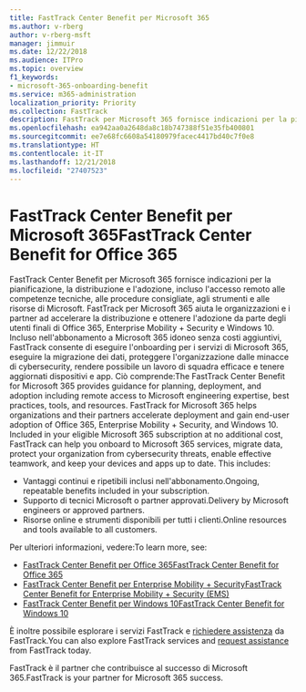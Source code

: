 ```yaml
---
title: FastTrack Center Benefit per Microsoft 365
ms.author: v-rberg
author: v-rberg-msft
manager: jimmuir
ms.date: 12/22/2018
ms.audience: ITPro
ms.topic: overview
f1_keywords:
- microsoft-365-onboarding-benefit
ms.service: m365-administration
localization_priority: Priority
ms.collection: FastTrack
description: FastTrack per Microsoft 365 fornisce indicazioni per la pianificazione, la distribuzione e l'adozione, incluso l'accesso remoto alle competenze tecniche, alle procedure consigliate, agli strumenti e alle risorse di Microsoft. FastTrack per Microsoft 365 aiuta le organizzazioni e i partner ad accelerare la distribuzione e ottenere l'adozione da parte degli utenti finali di Office 365, Windows 10 ed Enterprise Mobility + Security.
ms.openlocfilehash: ea942aa0a2648da8c18b747388f51e35fb400801
ms.sourcegitcommit: ee7e68fc6608a54180979facec4417bd40c7f0e8
ms.translationtype: HT
ms.contentlocale: it-IT
ms.lasthandoff: 12/21/2018
ms.locfileid: "27407523"
---
```

# <a name="fasttrack-center-benefit-for-microsoft-365"></a><span data-ttu-id="bcaa6-104">FastTrack Center Benefit per Microsoft 365</span><span class="sxs-lookup"><span data-stu-id="bcaa6-104">FastTrack Center Benefit for Office 365</span></span>

<span data-ttu-id="bcaa6-p102">FastTrack Center Benefit per Microsoft 365 fornisce indicazioni per la pianificazione, la distribuzione e l'adozione, incluso l'accesso remoto alle competenze tecniche, alle procedure consigliate, agli strumenti e alle risorse di Microsoft. FastTrack per Microsoft 365 aiuta le organizzazioni e i partner ad accelerare la distribuzione e ottenere l'adozione da parte degli utenti finali di Office 365, Enterprise Mobility + Security e Windows 10. Incluso nell'abbonamento a Microsoft 365 idoneo senza costi aggiuntivi, FastTrack consente di eseguire l'onboarding per i servizi di Microsoft 365, eseguire la migrazione dei dati, proteggere l'organizzazione dalle minacce di cybersecurity, rendere possibile un lavoro di squadra efficace e tenere aggiornati dispositivi e app. Ciò comprende:</span><span class="sxs-lookup"><span data-stu-id="bcaa6-p102">The FastTrack Center Benefit for Microsoft 365 provides guidance for planning, deployment, and adoption including remote access to Microsoft engineering expertise, best practices, tools, and resources. FastTrack for Microsoft 365 helps organizations and their partners accelerate deployment and gain end-user adoption of Office 365, Enterprise Mobility + Security, and Windows 10. Included in your eligible Microsoft 365 subscription at no additional cost, FastTrack can help you onboard to Microsoft 365 services, migrate data, protect your organization from cybersecurity threats, enable effective teamwork, and keep your devices and apps up to date. This includes:</span></span>

- <span data-ttu-id="bcaa6-109">Vantaggi continui e ripetibili inclusi nell'abbonamento.</span><span class="sxs-lookup"><span data-stu-id="bcaa6-109">Ongoing, repeatable benefits included in your subscription.</span></span>
- <span data-ttu-id="bcaa6-110">Supporto di tecnici Microsoft o partner approvati.</span><span class="sxs-lookup"><span data-stu-id="bcaa6-110">Delivery by Microsoft engineers or approved partners.</span></span>
- <span data-ttu-id="bcaa6-111">Risorse online e strumenti disponibili per tutti i clienti.</span><span class="sxs-lookup"><span data-stu-id="bcaa6-111">Online resources and tools available to all customers.</span></span>
  
<span data-ttu-id="bcaa6-112">Per ulteriori informazioni, vedere:</span><span class="sxs-lookup"><span data-stu-id="bcaa6-112">To learn more, see:</span></span>

- [<span data-ttu-id="bcaa6-113">FastTrack Center Benefit per Office 365</span><span class="sxs-lookup"><span data-stu-id="bcaa6-113">FastTrack Center Benefit for Office 365</span></span>](https://go.microsoft.com/fwlink/?linkid=2044752) 
- [<span data-ttu-id="bcaa6-114">FastTrack Center Benefit per Enterprise Mobility + Security</span><span class="sxs-lookup"><span data-stu-id="bcaa6-114">FastTrack Center Benefit for Enterprise Mobility + Security (EMS)</span></span>](https://go.microsoft.com/fwlink/?linkid=2005312)
- [<span data-ttu-id="bcaa6-115">FastTrack Center Benefit per Windows 10</span><span class="sxs-lookup"><span data-stu-id="bcaa6-115">FastTrack Center Benefit for Windows 10</span></span>](https://go.microsoft.com/fwlink/?linkid=2044661) 

<span data-ttu-id="bcaa6-116">È inoltre possibile esplorare i servizi FastTrack e [richiedere assistenza](https://go.microsoft.com/fwlink/p/?LinkId=2003903) da FastTrack.</span><span class="sxs-lookup"><span data-stu-id="bcaa6-116">You can also explore FastTrack services and [request assistance](https://go.microsoft.com/fwlink/p/?LinkId=2003903) from FastTrack today.</span></span>

<span data-ttu-id="bcaa6-117">FastTrack è il partner che contribuisce al successo di Microsoft 365.</span><span class="sxs-lookup"><span data-stu-id="bcaa6-117">FastTrack is your partner for Microsoft 365 success.</span></span>
  
  

 